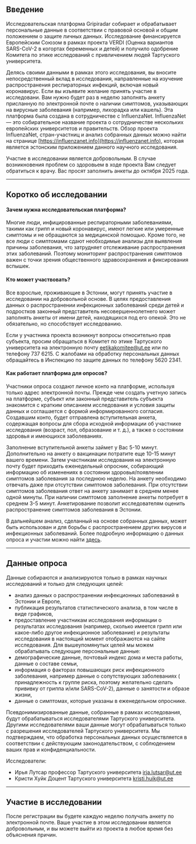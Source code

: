 ## Введение

Исследовательская платформа Gripiradar собирает и обрабатывает персональные данные в
соответствии с правовой основой и oбщим положением о защите личных данных.
Исследование финансируется Европейским Союзом в рамках проекта VERDI (Оценка вариантов
SARS-CoV-2 в когортах беременных и детей) и получило одобрение Комитета по этике
исследований с привличением людей Тартуского университета.

Делясь своими данными в рамках этого исследования, вы вносите непосредственный вклад в
исследования, направленные на изучение распространения респираторных инфекций, включая
новый коронавирус. Если вы изъявите желание принять участие в исследовани. Вам нужно
будет раз в неделю заполнять анкету присланную по электронной почте о наличии
симптомов, указывающих на вирусные заболевания (например, лихорадка или кашель). Эта
платформа была создана в сотрудничестве с InfluenzaNet. InfluenzaNet — это собирательное
название проекта o сотрудничестве нескольких европейских университетов и правительств.
Обзор проекта InfluenzaNet, стран-участниц и анализ собранных данных можно найти на
странице [https://influenzanet.info](https://influenzanet.info), которая является эстонским приложением данного
научного исследования.

Участие в исследовании является добровольным.
В случае возникновения проблем со здоровьем в ходе проекта Вам следует обратиться к врачу.
Вас просят заполнить анкеты до октября 2025 года.

---

## Коротко об исследовании

#### Зачем нужна исследовательская платформа?

Многие люди, инфицированные респираторными заболеваниями, такими как грипп и новый
коронавирус, имеют легкие или умеренные симптомы и не обращаются за медицинской
помощью. Кроме того, не все люди с симптомами сдают необходимые анализы для выявления
причины заболевания, что затрудняет отслеживание распространения этих заболеваний.
Поэтому мониторинг распространения симптомов важен с точки зрения общественного
здравоохранения и фиксирования вспышек.

#### Кто может участвовать?

Все взрослые, проживающие в Эстонии, могут принять участие в исследовании на
добровольной основе. В целях предоставления данных о распространении инфекционных
заболеваний среди детей и подростков законный представитель несовершеннолетнего может
заполнять анкеты от имени детей, находящихся под его опекой. Это не обязательно, но
способствует исследованию.

Если у участника проекта возникнут вопросы относительно прав субъекта, просим обращаться в
Комитет по этике Тартуского университета на электронную почту eetikakomitee@ut.ee или по
телефону 737 6215. С жалобами на обработку персональных данных обращайтесь в
Инспекцию по защите данных по телефону 5620 2341.

#### Как работает платформа для опросов?

Участники опроса создают личное конто на платформе, используя только адрес электронной
почты. Прежде чем создать учетную запись на платформе, субъект или законный
представитель субъекта знакомится с кратким описанием исследования и условия защиты
данных и соглашается с формой информированного согласия. Cоздавшим конто, будет
отправлена вступительная анкета, содержащая вопросы для сбора исходнoй информации об
участникe исследования (возраст, пол, образование и т. д.), а также o состоянии здоровья и
имеющихся заболеваниях.

Заполнение вступительнoй анкеты займет у Вас 5-10 минут. Дополнительно на анкету о
вакцинации потратите еще 10-15 минут вашего времени. Затем участникам исследования на
электронную почту будет приходить еженедельный опросник, собирающий информацию об
изменениях в состоянии здоровья/появлении симптомов заболевания за последнюю неделю.
На анкету необходимо отвечать даже при отсутствии симптомов заболевания. При отсутствии
симптомов заболевания ответ на анкету занимает в среднем менее одной минуты. При
наличии симптомов заполнение анкеты потребует в среднем 3-5 минут. Анкетирование
позволит исследователям оценить распространение симптомов заболевания в Эстонии.

В дальнейшем анализ, сделанный на основе собранных данных, может быть использован и для
борьбы с распространением других вирусов и инфекционных заболеваний. Более подробную
информацию о данных опроса и участии можно найти [здесь](/privacy).

---

## Данные опроса

Данные собираются и анализируются только в рамках научных исследований и только для
следующих целей:

- анализ данных о распространении инфекционных заболеваний в Эстонии и Европе,
- публикация результатов статистического анализа, в том числе в виде графиков,
- предоставление участникам исследования информации о результатах исследования
(например, сколько имеется грипп или какое-либо другое инфекционное заболевание) и
результаты исследования в настоящий момент отображаются на сайте исследования.
Для вышеупомянутых целей мы можем обрабатывать следующие персональные данные:
- демографические данные, почтовый индекс дома и места работы, данные о составе семьи,
- информация о факторах повышающих риск инфекционного заболевания, например данные о
сопутствующих заболеваниях ( принадлежность к группе риска, поэтому желательно сделать
прививку от гриппа и/или SARS-CoV-2), данные о занятости и образе жизни,
- данные о симптомах, которые указаны в еженедельном опроснике.

Псевдонимизированные данные, собранные в рамках исследования, будут обрабатываться
исследователями Тартуского университета. Другими исследователями ваши данные могут
обрабатываться только с разрешения исследователей Тартуского университета. Мы
подтверждаем, что обработка персональных данных осуществляется в соответствии с
действующим законодательством, с соблюдением ваших прав и конфиденциальности.

Исследователи:

- Ирья Лутсар профессор Тартуского университета irja.lutsar@ut.ee
- Кристи Хуйк Доцент Тартуского университета kristi.huik@ut.ee

---

## Участие в исследовании

После регистрации вы будете каждую неделю получать анкету по электронной почте.
Ваше участие в этом исследовании является добровольным, и вы можете выйти из проекта в
любое время без объяснения причин.




